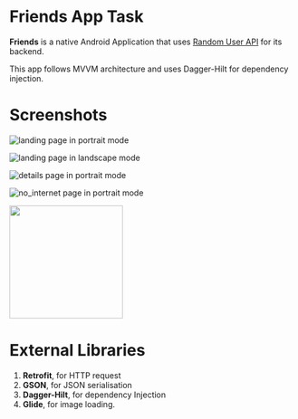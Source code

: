 # Friends App Task

**Friends** is a native Android Application that uses [Random User API](https://randomuser.me/) for its backend.

This app follows MVVM architecture and uses Dagger-Hilt for dependency injection.

# Screenshots

![landing page in portrait mode](github_assets/landing_page.png "Landing Page in Portrait")

![landing page in landscape mode](github_assets/landing_page_landscape_m.png "Landing Page in Landscape")

![details page in portrait mode](github_assets/details_page.png "Details Page in Portrait")

![no_internet page in portrait mode](github_assets/no_internet_page.png "No Internet page in Portrait")

<img src="github_assets/no_internet_page.png" width="200" height="200" />

# External Libraries

1. **Retrofit**, for HTTP request
2. **GSON**, for JSON serialisation
3. **Dagger-Hilt**, for dependency Injection
4. **Glide**, for image loading.
